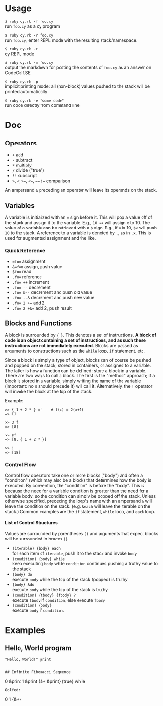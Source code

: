 # Usage

`$ ruby cy.rb -f foo.cy` <br> run `foo.cy` as a cy program

`$ ruby cy.rb -r foo.cy` <br> run `foo.cy`, enter REPL mode with the resulting stack/namespace.

`$ ruby cy.rb -r` <br> cy REPL mode

`$ ruby cy.rb -m foo.cy` <br> output the markdown for posting the contents of `foo.cy` as an answer on CodeGolf.SE

`$ ruby cy.rb -p` <br> implicit printing mode: all (non-block) values pushed to the stack will be printed automatically

`$ ruby cy.rb -e "some code"` <br> run code directly from command line


# Doc

## Operators
- `+` add
- `-` subtract
- `*` multiply
- `/` divide ("true")
- `!!` subscript
- `>`, `<`, `>=`, `<=`, `==` `!=` comparison

An ampersand `&` preceding an operator will leave its operands on the stack.

## Variables
A variable is initialized with an `=` sign before it. This will pop a value off of the stack and assign it to the variable. E.g., `10 =x` will assign `x` to 10. The value of a variable can be retrieved with a `$` sign. E.g., if `x` is 10, `$x` will push `10` to the stack. A reference to a variable is denoted by `.`, as in `.x`. This is used for augmented assignment and the like.

### Quick Reference

- `=foo` assignment
- `&=foo` assign, push value
- `$foo` read
- `.foo` reference
- `.foo ++` increment
- `.foo --` decrement
- `.foo &--` decrement and push old value
- `.foo --&` decrement and push new value
- `.foo 2 +=` add 2
- `.foo 2 +&=` add 2, push result

## Blocks and Functions
A block is surrounded by `{ }`. This denotes a set of instructions. **A block of code is an object containing a set of instructions, and as such these instructions are not immediately executed**. Blocks are passed as arguments to constructions such as the `while` loop, `if` statement, etc. 

Since a block is simply a type of object, blocks can of course be pushed and popped on the stack, stored in containers, or assigned to a variable. The latter is how a function can be defined: store a block in a variable. There are two ways to call a block. The first is the "method" approach; if a block is stored in a variable, simply writing the name of the variable (important: no `$` should precede it) will call it. Alternatively, the `!` operator will invoke the block at the top of the stack.

Example:


	>> { 1 + 2 * } =f    # f(x) = 2(x+1)
	=> []
	
	>> 3 f
	=> [8]
	
	>> $f
	=> [8, { 1 + 2 * }]
	
	>> !
	=> [18]

### Control Flow
Control flow operators take one or more blocks ("body") and often a "condition" (which may also be a block) that determines how the body is executed. By convention, the "condition" is before the "body". This is because the need for a variable condition is greater than the need for a variable body, so the condition can simply be popped off the stack. Unless otherwise specified, preceding the loop's name with an ampersand `&` will leave the condition on the stack. (e.g. `&each` will leave the iterable on the stack.) Common examples are the `if` statement, `while` loop, and `each` loop. 

#### List of Control Structures
Values are surrounded by parentheses `()` and arguments that expect blocks will be surrounded in braces `{}`.
- `(iterable) {body} each` <br> for each item of `iterable`, push it to the stack and invoke `body`
- `(condition) {body} while` <br> keep executing `body` while `condition` continues pushing a truthy value to the stack
- `{body} do` <br> execute `body` while the top of the stack (popped) is truthy
- `{body} &do` <br> execute `body` while the top of the stack is truthy
- `(condition) {tbody} {fbody} ?` <br> execute `tbody` if `condition`, else execute `fbody`
- `(condition) {body}` <br> execute `body` if `condition`.


# Examples

## Hello, World program
```
"Hello, World!" print


## Infinite Fibonacci Sequence
```
0 &print 1 &print {&+ &print} {true} while
```
Golfed:
```
0 1 {&+}